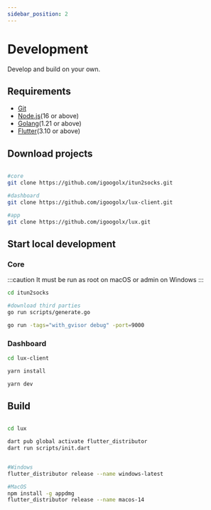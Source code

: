 ```yaml
---
sidebar_position: 2
---
```


# Development

Develop and build on your own.

## Requirements

* [Git](https://git-scm.com/downloads)
* [Node.js](https://nodejs.org/en)(16 or above)
* [Golang](https://go.dev/)(1.21 or above)
* [Flutter](https://flutter.dev/)(3.10 or above)


## Download projects

```sh

#core
git clone https://github.com/igoogolx/itun2socks.git

#dashboard
git clone https://github.com/igoogolx/lux-client.git

#app
git clone https://github.com/igoogolx/lux.git

```

## Start local development

### Core
:::caution
It must be run as root on macOS or admin on Windows
:::


```sh
cd itun2socks

#download third parties
go run scripts/generate.go

go run -tags="with_gvisor debug" -port=9000
```

### Dashboard

```sh
cd lux-client

yarn install

yarn dev
```



## Build

```sh

cd lux

dart pub global activate flutter_distributor
dart run scripts/init.dart


#Windows
flutter_distributor release --name windows-latest

#MacOS
npm install -g appdmg
flutter_distributor release --name macos-14
```


